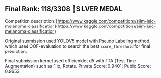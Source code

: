 ## Final Rank:  118/3308 🥈SILVER MEDAL

Competition description: [https://www.kaggle.com/competitions/siim-isic-melanoma-classification](https://www.kaggle.com/competitions/siim-isic-melanoma-classification)

Original submission used YOLOV5 model with Pseudo Labeling method, which used OOF-evaluation to search the best `score_threshold` for final prediction.  

Final submission kernel used efficientdet d5 with TTA (Test Time Augmentation) such as Flip, Rotate. Private Score: 0.9401; Public Score: 0.9653

